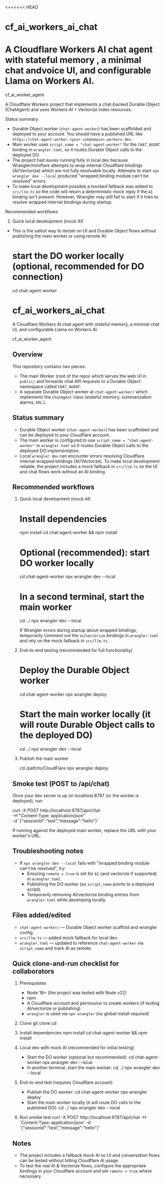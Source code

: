 <<<<<<< HEAD
# cf_ai_workers_ai_chat
A Cloudflare Workers AI chat agent with stateful memory , a minimal chat andvoice UI, and configurable Llama on Workers AI.
=======
cf_ai_worker_agent

A Cloudflare Workers project that implements a chat-backed Durable Object (ChatAgent) and uses Workers AI + Vectorize index resources.

Status summary
- Durable Object worker (`chat-agent-worker`) has been scaffolded and deployed to your account. You should have a published URL like `https://chat-agent-worker.<your-subdomain>.workers.dev`.
- Main worker uses `script_name = "chat-agent-worker"` for the `CHAT_AGENT` binding in `wrangler.toml`, so it routes Durable Object calls to the deployed DO.
- The project had issues running fully in local dev because Wrangler/miniflare attempts to wrap internal Cloudflare bindings (AI/Vectorize) which are not fully resolvable locally. Attempts to start `npx wrangler dev --local` produced "wrapped binding module can't be resolved" errors.
- To make local development possible a mocked fallback was added to `src/llm.ts` so the code will return a deterministic mock reply if the `AI` binding isn't present. However, Wrangler may still fail to start if it tries to resolve wrapped internal bindings during startup.

Recommended workflows

1) Quick local development (mock AI)
- This is the safest way to iterate on UI and Durable Object flows without publishing the main worker or using remote AI:

  # start the DO worker locally (optional, recommended for DO connection)
  cd chat-agent-worker
  # cf_ai_workers_ai_chat

  A Cloudflare Workers AI chat agent with stateful memory, a minimal chat UI, and configurable Llama on Workers AI.

  cf_ai_worker_agent

  Overview
  --------
  This repository contains two pieces:

  - The main Worker (root of the repo) which serves the web UI in `public/` and forwards chat API requests to a
    Durable Object namespace called `CHAT_AGENT`.
  - A separate Durable Object worker at `chat-agent-worker/` which implements the `ChatAgent` class (stateful
    memory, summarization alarms, etc.).

  Status summary
  --------------
  - Durable Object worker (`chat-agent-worker`) has been scaffolded and can be deployed to your Cloudflare account.
  - The main worker is configured to use `script_name = "chat-agent-worker"` in `wrangler.toml` so it routes
    Durable Object calls to the deployed DO implementation.
  - Local `wrangler dev` can encounter errors resolving Cloudflare internal wrapped bindings (AI/Vectorize).
    To make local development reliable, the project includes a mock fallback in `src/llm.ts` so the UI and chat
    flows work without an AI binding.

  Recommended workflows
  ---------------------

  1) Quick local development (mock AI)

     # Install dependencies
     npm install
     cd chat-agent-worker && npm install

     # Optional (recommended): start DO worker locally
     cd chat-agent-worker
     npx wrangler dev --local

     # In a second terminal, start the main worker
     cd ../
     npx wrangler dev --local

     If Wrangler errors during startup about wrapped bindings, temporarily comment out the `ai`/`vectorize`
     bindings in `wrangler.toml` and rely on the mock fallback in `src/llm.ts`.

  2) End-to-end testing (recommended for full functionality)

     # Deploy the Durable Object worker
     cd chat-agent-worker
     npx wrangler deploy

     # Start the main worker locally (it will route Durable Object calls to the deployed DO)
     cd ../
     npx wrangler dev --local

  3) Publish the main worker

     cd /path/to/CloudFlare
     npx wrangler deploy

  Smoke test (POST to /api/chat)
  --------------------------------

  Once your dev server is up on localhost:8787 (or the worker is deployed), run:

    curl -X POST http://localhost:8787/api/chat \
      -H "Content-Type: application/json" \
      -d '{"sessionId":"test","message":"hello"}'

  If running against the deployed main worker, replace the URL with your worker's URL.

  Troubleshooting notes
  ---------------------

  - If `npx wrangler dev --local` fails with "wrapped binding module can't be resolved", try:
    - Ensuring `remote = true` is set for `AI` (and vectorize if supported) in `wrangler.toml`.
    - Publishing the DO worker (so `script_name` points to a deployed script).
    - Temporarily removing AI/vectorize binding entries from `wrangler.toml` while developing locally.

  Files added/edited
  ------------------

  - `chat-agent-worker/` — Durable Object worker scaffold and wrangler config.
  - `src/llm.ts` — added mock fallback for local dev.
  - `wrangler.toml` — updated to reference `chat-agent-worker` via `script_name` and mark AI as remote.

  Quick clone-and-run checklist for collaborators
  ----------------------------------------------

  1) Prerequisites
     - Node 18+ (the project was tested with Node v22)
     - npm
     - A Cloudflare account and permission to create workers (if testing AI/vectorize or publishing)
     - `wrangler` is used via `npx wrangler` (no global install required)

  2) Clone
     git clone <repo>
     cd <repo>

  3) Install dependencies
     npm install
     cd chat-agent-worker && npm install

  4) Local dev with mock AI (recommended for initial testing)
     - Start the DO worker (optional but recommended):
         cd chat-agent-worker
         npx wrangler dev --local
     - In another terminal, start the main worker:
         cd ../
         npx wrangler dev --local

  5) End-to-end test (requires Cloudflare account)
     - Publish the DO worker:
         cd chat-agent-worker
         npx wrangler deploy
     - Start the main worker locally (it will route DO calls to the published DO):
         cd ../
         npx wrangler dev --local

  6) Run smoke test
     curl -X POST http://localhost:8787/api/chat -H 'Content-Type: application/json' -d '{"sessionId":"test","message":"hello"}'

  Notes
  -----

  - The project includes a fallback mock AI so UI and conversation flows can be tested without billing Cloudflare AI usage.
  - To test the real AI & Vectorize flows, configure the appropriate bindings in your Cloudflare account and set `remote = true` where necessary.
